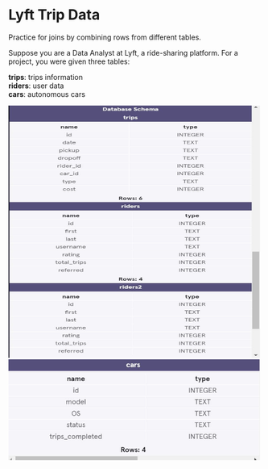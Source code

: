 <h1>Lyft Trip Data</h1>
Practice for joins by combining rows from different tables.

Suppose you are a Data Analyst at Lyft, a ride-sharing platform. For a project, you were given three tables:

<b>trips</b>: trips information<br>
<b>riders</b>: user data<br>
<b>cars</b>: autonomous cars

<img src = "LyftDBSchemaOne.JPG" alt = "Lyft Database Schema Image One" width = "500" height = "500">
<img src = "LyftDBSchemaTwo.JPG" alt = "Lyft Database Schema Image Two" width = "500" height = "200">
